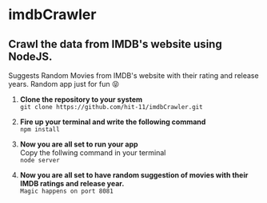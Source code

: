 # imdbCrawler
## Crawl the data from IMDB's website using NodeJS.

Suggests Random Movies from IMDB's website with their rating and release years. Random app just for fun  :stuck_out_tongue_closed_eyes:

 
1. **Clone the repository to your system**                                                                                         
`git clone https://github.com/hit-11/imdbCrawler.git` 

1. **Fire up your terminal and write the following command**   
`npm install`

1. **Now you are all set to run your app**     
Copy the follwing command in your terminal     
`node server`

1. **Now you are all set to have random suggestion of movies with their IMDB ratings and release year.**     
`Magic happens on port 8081`
  
